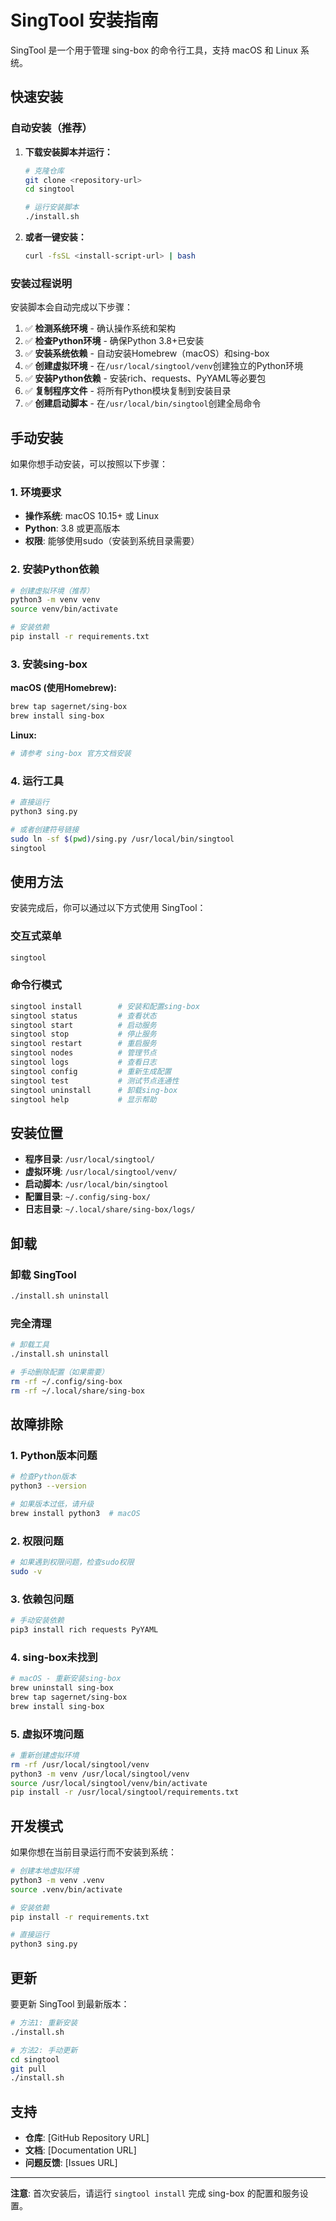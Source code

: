 # SingTool 安装指南

SingTool 是一个用于管理 sing-box 的命令行工具，支持 macOS 和 Linux 系统。

## 快速安装

### 自动安装（推荐）

1. **下载安装脚本并运行：**
   ```bash
   # 克隆仓库
   git clone <repository-url>
   cd singtool
   
   # 运行安装脚本
   ./install.sh
   ```

2. **或者一键安装：**
   ```bash
   curl -fsSL <install-script-url> | bash
   ```

### 安装过程说明

安装脚本会自动完成以下步骤：

1. ✅ **检测系统环境** - 确认操作系统和架构
2. ✅ **检查Python环境** - 确保Python 3.8+已安装
3. ✅ **安装系统依赖** - 自动安装Homebrew（macOS）和sing-box
4. ✅ **创建虚拟环境** - 在`/usr/local/singtool/venv`创建独立的Python环境
5. ✅ **安装Python依赖** - 安装rich、requests、PyYAML等必要包
6. ✅ **复制程序文件** - 将所有Python模块复制到安装目录
7. ✅ **创建启动脚本** - 在`/usr/local/bin/singtool`创建全局命令

## 手动安装

如果你想手动安装，可以按照以下步骤：

### 1. 环境要求

- **操作系统**: macOS 10.15+ 或 Linux
- **Python**: 3.8 或更高版本
- **权限**: 能够使用sudo（安装到系统目录需要）

### 2. 安装Python依赖

```bash
# 创建虚拟环境（推荐）
python3 -m venv venv
source venv/bin/activate

# 安装依赖
pip install -r requirements.txt
```

### 3. 安装sing-box

**macOS (使用Homebrew):**
```bash
brew tap sagernet/sing-box
brew install sing-box
```

**Linux:**
```bash
# 请参考 sing-box 官方文档安装
```

### 4. 运行工具

```bash
# 直接运行
python3 sing.py

# 或者创建符号链接
sudo ln -sf $(pwd)/sing.py /usr/local/bin/singtool
singtool
```

## 使用方法

安装完成后，你可以通过以下方式使用 SingTool：

### 交互式菜单
```bash
singtool
```

### 命令行模式
```bash
singtool install        # 安装和配置sing-box
singtool status         # 查看状态
singtool start          # 启动服务
singtool stop           # 停止服务
singtool restart        # 重启服务
singtool nodes          # 管理节点
singtool logs           # 查看日志
singtool config         # 重新生成配置
singtool test           # 测试节点连通性
singtool uninstall      # 卸载sing-box
singtool help           # 显示帮助
```

## 安装位置

- **程序目录**: `/usr/local/singtool/`
- **虚拟环境**: `/usr/local/singtool/venv/`
- **启动脚本**: `/usr/local/bin/singtool`
- **配置目录**: `~/.config/sing-box/`
- **日志目录**: `~/.local/share/sing-box/logs/`

## 卸载

### 卸载 SingTool
```bash
./install.sh uninstall
```

### 完全清理
```bash
# 卸载工具
./install.sh uninstall

# 手动删除配置（如果需要）
rm -rf ~/.config/sing-box
rm -rf ~/.local/share/sing-box
```

## 故障排除

### 1. Python版本问题
```bash
# 检查Python版本
python3 --version

# 如果版本过低，请升级
brew install python3  # macOS
```

### 2. 权限问题
```bash
# 如果遇到权限问题，检查sudo权限
sudo -v
```

### 3. 依赖包问题
```bash
# 手动安装依赖
pip3 install rich requests PyYAML
```

### 4. sing-box未找到
```bash
# macOS - 重新安装sing-box
brew uninstall sing-box
brew tap sagernet/sing-box
brew install sing-box
```

### 5. 虚拟环境问题
```bash
# 重新创建虚拟环境
rm -rf /usr/local/singtool/venv
python3 -m venv /usr/local/singtool/venv
source /usr/local/singtool/venv/bin/activate
pip install -r /usr/local/singtool/requirements.txt
```

## 开发模式

如果你想在当前目录运行而不安装到系统：

```bash
# 创建本地虚拟环境
python3 -m venv .venv
source .venv/bin/activate

# 安装依赖
pip install -r requirements.txt

# 直接运行
python3 sing.py
```

## 更新

要更新 SingTool 到最新版本：

```bash
# 方法1: 重新安装
./install.sh

# 方法2: 手动更新
cd singtool
git pull
./install.sh
```

## 支持

- **仓库**: [GitHub Repository URL]
- **文档**: [Documentation URL]
- **问题反馈**: [Issues URL]

---

**注意**: 首次安装后，请运行 `singtool install` 完成 sing-box 的配置和服务设置。 